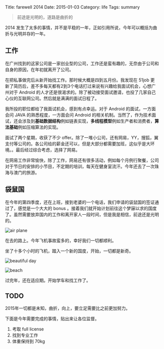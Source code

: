 Title: farewell 2014
Date: 2015-01-03
Category: life
Tags: summary

> 前途是光明的，道路是曲折的

2014 发生了太多的事情，并不是平稳的一年，正如引用所说，今年可以概括为曲折与光明并存的一年。

## 工作

在广州找到的这家公司是一家创业型的公司，工作还是蛮有趣的，无奈由于公司和自身的原因，在年初就离开了公司。

在把私事做完后从新开始找工作。那时候大概是四到五月份。我发现在 51job 更新了简历后，差不多每天都有2到3个电话打过来说有兴趣给我面试机会，心想广州对于 Android 的人才还是很渴求的。除了被动接受面试邀请，也投了几家自己心仪的互联网公司。然后就是满满的面试日程了。

我所投的职位都给了我面试机会，感到有点幸运。对于 Android 的面试，一方面会问 JAVA 的熟悉程度，一方面会问 Android 的相关机制。当然了，作为技术面试，还会涉及到**基础数据结构**例如链表实现，**多线程模型**例如生产者和消费者，**算法基础**例如压缩算法的实现。

面试了两个星期，收获了不少 offer。除了一堆小公司，还有网易，YY，搜狐，翼支付等公司的。各公司给的薪金还可以，但是大部分都需要加班，这似乎是大环境。。最后经过综合考虑，选择了网易。

在网易工作非常愉快，除了工作，网易还有很多活动，例如每个月例行聚餐，公司对于节日的安排的小节目，不定期的培训，每天在健身室流汗。今年还去了一次珠海与澳门的旅游。

## 袋鼠国

在今年的第四季度，还在上班，接到老婆的一个电话，我们申请的袋鼠国的签证通过了，感觉是一个大大的 bonus 。接着我们就开始计划前往这个梦寐以求的国度了。虽然需要放弃国内的工作和离开家人一段时间，但是我是相信，前途还是光明的。

![air plane](http://media-cache-ec0.pinimg.com/originals/5e/92/55/5e9255d1030dd9ebf39767d96bbb028c.jpg)

在去的路上。今年飞机事故蛮多的，幸好我们一切都顺利。

坐了十多个小时的飞机，踏入一个新的国度，开始，一切都是新奇。

![beautiful day](http://media-cache-ak0.pinimg.com/originals/2c/e7/b4/2ce7b4dc468d1845fa9388ca8467bb6c.jpg)

![beach](http://media-cache-ak0.pinimg.com/originals/c3/f4/83/c3f4835a4eecbf39fb51e6fb3eddead4.jpg)

过完年，还在适应期。开始学车和找工作了。

## TODO

2015年一切都是未知，曲折，向上，要立足需要比之前更加努力。

下面是今年需要完成的事情，贴出来让各位监督。

1. 考取 full license
2. 找到专业工作
3. 体重保持到 70kg


